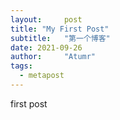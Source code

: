 ```yaml
---
layout:     post
title: "My First Post"
subtitle:   "第一个博客"
date: 2021-09-26
author:     "Atumr"
tags:
  - metapost
---
```


first post
